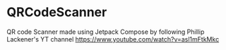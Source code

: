 # QRCodeScanner

QR code Scanner made using Jetpack Compose by following Phillip Lackener's YT channel
https://www.youtube.com/watch?v=asl1mFtkMkc
